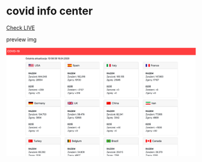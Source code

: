 # covid info center
[Check LIVE](https://www.janmager.github.io/covid)

preview img 

![Preview](https://github.com/janmager/covid/blob/master/Zrzut%20ekranu%202020-04-16%20o%2014.06.27.png?raw=true)
